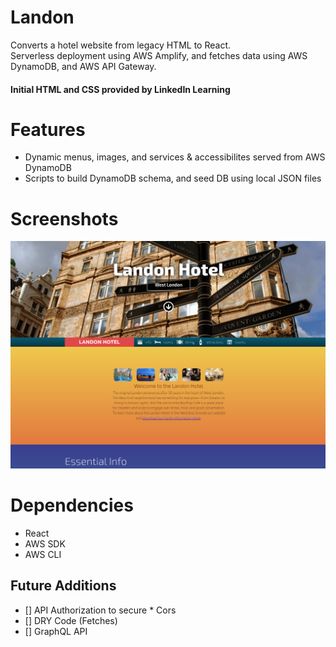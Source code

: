 # Landon

Converts a hotel website from legacy HTML to React.
<br/>
Serverless deployment using AWS Amplify, and fetches data using AWS DynamoDB, and AWS API Gateway.

#### Initial HTML and CSS provided by LinkedIn Learning

# Features

- Dynamic menus, images, and services & accessibilites served from AWS DynamoDB
- Scripts to build DynamoDB schema, and seed DB using local JSON files

# Screenshots

!["Overview"](https://raw.githubusercontent.com/CharlesP8412/ll-landon/master/docs/Screenshot.png)

# Dependencies

- React
- AWS SDK
- AWS CLI

## Future Additions

- [] API Authorization to secure \* Cors
- [] DRY Code (Fetches)
- [] GraphQL API
